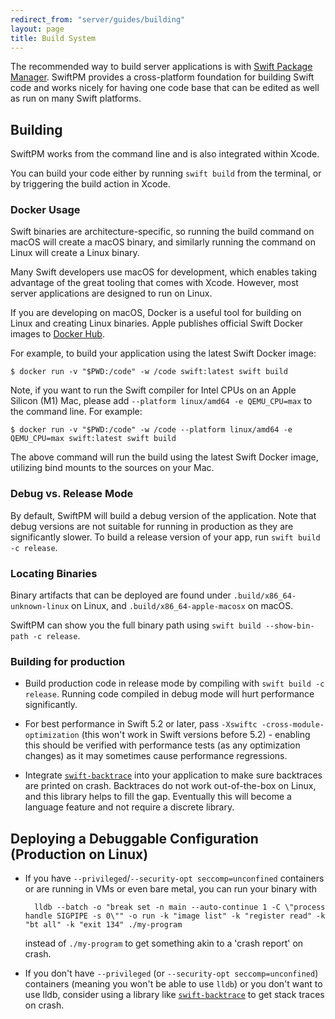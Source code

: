 ```yaml
---
redirect_from: "server/guides/building"
layout: page
title: Build System
---
```


The recommended way to build server applications is with [Swift Package Manager](/documentation/package-manager/). SwiftPM provides a cross-platform foundation for building Swift code and works nicely for having one code base that can be edited as well as run on many Swift platforms.

## Building
SwiftPM works from the command line and is also integrated within Xcode.

You can build your code either by running `swift build` from the terminal, or by triggering the build action in Xcode.

### Docker Usage
Swift binaries are architecture-specific, so running the build command on macOS will create a macOS binary, and similarly running the command on Linux will create a Linux binary.

Many Swift developers use macOS for development, which enables taking advantage of the great tooling that comes with Xcode. However, most server applications are designed to run on Linux.

If you are developing on macOS, Docker is a useful tool for building on Linux and creating Linux binaries. Apple publishes official Swift Docker images to [Docker Hub](https://hub.docker.com/_/swift).

For example, to build your application using the latest Swift Docker image:

`$ docker run -v "$PWD:/code" -w /code swift:latest swift build`

Note, if you want to run the Swift compiler for Intel CPUs on an Apple Silicon (M1) Mac, please add `--platform linux/amd64 -e QEMU_CPU=max` to the command line. For example:

`$ docker run -v "$PWD:/code" -w /code --platform linux/amd64 -e QEMU_CPU=max swift:latest swift build`

The above command will run the build using the latest Swift Docker image, utilizing bind mounts to the sources on your Mac.

### Debug vs. Release Mode
By default, SwiftPM will build a debug version of the application. Note that debug versions are not suitable for running in production as they are significantly slower. To build a release version of your app, run `swift build -c release`.

### Locating Binaries
Binary artifacts that can be deployed are found under `.build/x86_64-unknown-linux` on Linux, and `.build/x86_64-apple-macosx` on macOS.

SwiftPM can show you the full binary path using `swift build --show-bin-path -c release`.

### Building for production

- Build production code in release mode by compiling with `swift build -c release`. Running code compiled in debug mode will hurt performance significantly.

- For best performance in Swift 5.2 or later, pass `-Xswiftc -cross-module-optimization` (this won't work in Swift versions before 5.2) - enabling this should be verified with performance tests (as any optimization changes) as it may sometimes cause performance regressions.

- Integrate [`swift-backtrace`](https://github.com/swift-server/swift-backtrace) into your application to make sure backtraces are printed on crash. Backtraces do not work out-of-the-box on Linux, and this library helps to fill the gap. Eventually this will become a language feature and not require a discrete library.


## Deploying a Debuggable Configuration (Production on Linux)

- If you have `--privileged`/`--security-opt seccomp=unconfined` containers or are running in VMs or even bare metal, you can run your binary with

        lldb --batch -o "break set -n main --auto-continue 1 -C \"process handle SIGPIPE -s 0\"" -o run -k "image list" -k "register read" -k "bt all" -k "exit 134" ./my-program

    instead of `./my-program` to get something akin to a 'crash report' on crash.

- If you don't have `--privileged` (or `--security-opt seccomp=unconfined`) containers (meaning you won't be able to use `lldb`) or you don't want to use lldb, consider using a library like [`swift-backtrace`](https://github.com/swift-server/swift-backtrace) to get stack traces on crash.